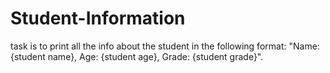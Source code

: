 # Student-Information
task is to print all the info about the student in the following format: "Name: {student name}, Age: {student age}, Grade: {student grade}".
